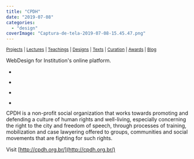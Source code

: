 ```yaml
---
title: "CPDH"
date: "2019-07-08"
categories: 
  - "design"
coverImage: "Captura-de-tela-2019-07-08-15.45.47.png"
---
```


<small>[Projects](../projects.html) | [Lectures](../lectures.html) | [Teachings](../teachings.html) | [Designs](../designs.html) | [Texts](../texts.html) | [Curation](../curation.html) | [Awards](../awards.html) | <a href="https://readruiz.medium.com/" target="_blank">Blog</a></small>

WebDesign for Institution's online platform.

- <a href="https://thisismyart.eratudomato.online/wp-content/uploads/sites/11/2019/07/Captura-de-tela-2019-07-08-15.45.47-1024x541.png"><img src="images/Captura-de-tela-2019-07-08-15.45.47-1024x541.png" alt="" /></a>
    
- <a href="https://thisismyart.eratudomato.online/wp-content/uploads/sites/11/2019/07/Captura-de-tela-2019-07-08-15.47.52-1024x541.png"><img src="images/Captura-de-tela-2019-07-08-15.47.52-1024x541.png" alt="" /></a>
    
- <a href="https://thisismyart.eratudomato.online/wp-content/uploads/sites/11/2019/07/Captura-de-tela-2019-07-08-15.48.27-1024x534.png"><img src="images/Captura-de-tela-2019-07-08-15.48.27-1024x534.png" alt="" /></a>
    
- <a href="https://thisismyart.eratudomato.online/wp-content/uploads/sites/11/2019/07/Captura-de-tela-2019-07-08-15.47.36-1024x539.png"><img src="images/Captura-de-tela-2019-07-08-15.47.36-1024x539.png" alt="" /></a>
    

CPDH is a non-profit social organization that works towards promoting and defending a culture of human rights and well-living, especially concerning the right to the city and freedom of speech, through processes of training, mobilization and case lawyering offered to groups, communities and social movements that are fighting for such rights.

Visit [http://cpdh.org.br/](http://cpdh.org.br/)
